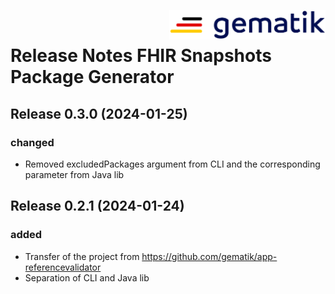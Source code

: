 <img align="right" width="250" height="47" src="docs/img/Gematik_Logo_Flag.png"/> <br/> 

# Release Notes FHIR Snapshots Package Generator

## Release 0.3.0 (2024-01-25)

### changed
- Removed excludedPackages argument from CLI and the corresponding parameter from Java lib

## Release 0.2.1 (2024-01-24)

### added
- Transfer of the project from https://github.com/gematik/app-referencevalidator
- Separation of CLI and Java lib